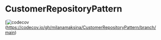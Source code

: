 # CustomerRepositoryPattern
[![codecov](https://codecov.io/gh/milanamaksina/CustomerRepositoryPattern/branch/main/graph/badge.svg)(https://codecov.io/gh/milanamaksina/CustomerRepositoryPattern/branch/main)

